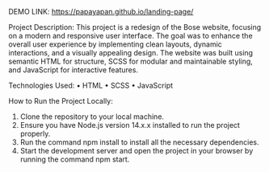 DEMO LINK: https://papayapan.github.io/landing-page/

Project Description:
This project is a redesign of the Bose website, focusing on a modern and responsive user interface. The goal was to enhance the overall user experience by implementing clean layouts, dynamic interactions, and a visually appealing design. The website was built using semantic HTML for structure, SCSS for modular and maintainable styling, and JavaScript for interactive features.

Technologies Used:
 • HTML
 • SCSS
 • JavaScript

How to Run the Project Locally:
 1. Clone the repository to your local machine.
 2. Ensure you have Node.js version 14.x.x installed to run the project properly.
 3. Run the command npm install to install all the necessary dependencies.
 4. Start the development server and open the project in your browser by running the command npm start.
